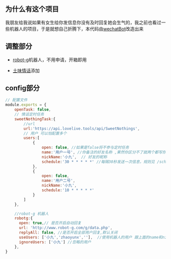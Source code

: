 ## 为什么有这个项目

   我朋友给我说如果有女生给你发信息你没有及时回复她会生气的，我之前也看过一些机器人的项目，于是就想自己折腾下，本代码由[wechatBot](https://github.com/gengchen528/wechatBot)改造出来

## 调整部分

 * [robot-g](http://www.robot-g.com)机器人，不用申请，开箱即用 
 
 * [土味情话](https://api.lovelive.tools/api/SweetNothings)添加

## config部分

``` js
// 配置文件
module.exports = {
    openTask: false,
    // 情话定时任务
    sweetNothingTask:{
        //url
        url:'https://api.lovelive.tools/api/SweetNothings',
        // 用户 可以怕配置多个
        users:[
            {
                open: false, //如果是false将不参与定时任务
                name:'用户一号', //你备注的好友名称 ,果然你区分不了就两个都写你备注的名称吧
                nickName:'小九',  // 好友的昵称
                schedule:'30 * * * * *' //每隔30秒发送一次信息，规则见 /schedule/index.js
            },
            {
                open: false, 
                name:'用户二号', 
                nickName:'小九',
                schedule:'10 * * * * *'
            }
        ]
    },

    //robot-g 机器人
    robotg:{
      open: true,// 是否开启自动回复
      url: 'http://www.robot-g.com/g/data.php',
      replyAll: false, //是否开启全部用户回复,默认关闭
      useUsers: ['小九','zhaoyunx',''],  //使用机器人的用户 跟上面的name和nickName使用一样
      ignoreUsers: ['小九'] //忽略的用户
    },
}
```
